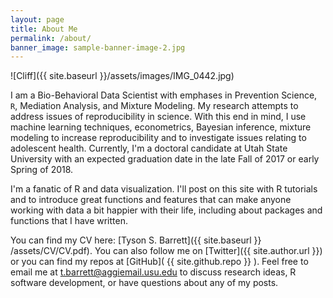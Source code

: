 ```yaml
---
layout: page
title: About Me
permalink: /about/
banner_image: sample-banner-image-2.jpg
---
```


![Cliff]({{ site.baseurl }}/assets/images/IMG_0442.jpg)

I am a Bio-Behavioral Data Scientist with emphases in Prevention Science, `R`, Mediation Analysis, and Mixture Modeling. My research attempts to address issues of reproducibility in science. With this end in mind, I use machine learning techniques, econometrics, Bayesian inference, mixture modeling to increase reproducibility and to investigate issues relating to adolescent health. Currently, I'm a doctoral candidate at Utah State University with an expected graduation date in the late Fall of 2017 or early Spring of 2018.

I'm a fanatic of R and data visualization. I'll post on this site with R tutorials and to introduce great functions and features that can make anyone working with data a bit happier with their life, including about packages and functions that I have written.

You can find my CV here: [Tyson S. Barrett]({{ site.baseurl }} /assets/CV/CV.pdf). You can also follow me on [Twitter]({{ site.author.url }}) or you can find my repos at [GitHub]( {{ site.github.repo }} ). Feel free to email me at <t.barrett@aggiemail.usu.edu> to discuss research ideas, R software development, or have questions about any of my posts.



